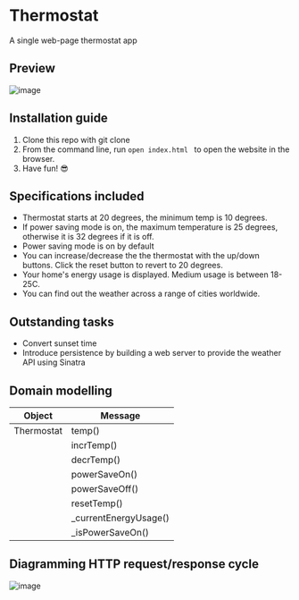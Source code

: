# Thermostat
A single web-page thermostat app 

## Preview 
![image](https://user-images.githubusercontent.com/28805811/89039563-950a3d80-d342-11ea-809d-ba67f8f945da.png)

## Installation guide
1. Clone this repo with git clone
2. From the command line, run `open index.html ` to open the website in the browser. 
3. Have fun! 😎

## Specifications included
* Thermostat starts at 20 degrees, the minimum temp is 10 degrees. 
* If power saving mode is on, the maximum temperature is 25 degrees, otherwise it is 32 degrees if it is off. 
* Power saving mode is on by default
* You can increase/decrease the the thermostat with the up/down buttons. Click the reset button to revert to 20 degrees. 
* Your home's energy usage is displayed. Medium usage is between 18-25C.
* You can find out the weather across a range of cities worldwide.

## Outstanding tasks
* Convert sunset time
* Introduce persistence by building a web server to provide the weather API using Sinatra

## Domain modelling

| Object | Message |
| --- | --- |
| Thermostat | temp() |
| | incrTemp() |
| | decrTemp() |
| | powerSaveOn() |
| | powerSaveOff() |
| | resetTemp() |
| | _currentEnergyUsage() |
| | _isPowerSaveOn() |

## Diagramming HTTP request/response cycle
![image](https://user-images.githubusercontent.com/28805811/83968533-d7267e00-a8c1-11ea-8103-7faa22beee75.png)
